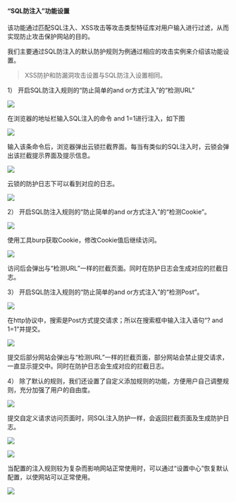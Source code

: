 #### “SQL防注入”功能设置
该功能通过匹配SQL注入、XSS攻击等攻击类型特征库对用户输入进行过滤，从而实现防止攻击保护网站的目的。
        
我们主要通过SQL防注入的默认防护规则为例通过相应的攻击实例来介绍该功能设置。

>XSS防护和防漏洞攻击设置与SQL防注入设置相同。

1） 开启SQL防注入规则的“防止简单的and or方式注入”的“检测URL”

![](/assets/f070101.png)

在浏览器的地址栏输入SQL注入的命令 and 1=1进行注入，如下图

![](/assets/f070102.png)

输入该条命令后，浏览器弹出云锁拦截界面。每当有类似的SQL注入时，云锁会弹出该拦截提示界面及提示信息。

![](/assets/f070103.png)

 云锁的防护日志下可以看到对应的日志。

![](/assets/f070104.png)

2） 开启SQL防注入规则的“防止简单的and or方式注入”的“检测Cookie”。

![](/assets/f070105.png)

使用工具burp获取Cookie，修改Cookie值后继续访问。

![](/assets/f070106.png)

访问后会弹出与“检测URL”一样的拦截页面。同时在防护日志会生成对应的拦截日志。

3） 开启SQL防注入规则的“防止简单的and or方式注入”的“检测Post”。

![](/assets/f070107.png)

在http协议中，搜索是Post方式提交请求；所以在搜索框中输入注入语句“? and 1=1”并提交。

![](/assets/f070108.png)

提交后部分网站会弹出与“检测URL”一样的拦截页面，部分网站会禁止提交请求，一直显示提交中。同时在防护日志会生成对应的拦截日志。

4） 除了默认的规则，我们还设置了自定义添加规则的功能，方便用户自己调整规则，充分加强了用户的自由度。

![](/assets/f070109.png)

提交自定义请求访问页面时，同SQL注入防护一样，会返回拦截页面及生成防护日志。

![](/assets/f070110.png)

![](/assets/f070111.png)

当配置的注入规则较为复杂而影响网站正常使用时，可以通过“设置中心”恢复默认配置，以使网站可以正常使用。

![](/assets/f070112.png)